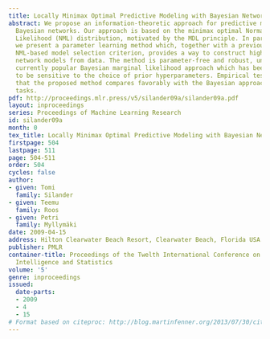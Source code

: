```yaml
---
title: Locally Minimax Optimal Predictive Modeling with Bayesian Networks
abstract: We propose an information-theoretic approach for predictive modeling with
  Bayesian networks. Our approach is based on the minimax optimal Normalized Maximum
  Likelihood (NML) distribution, motivated by the MDL principle. In particular,
  we present a parameter learning method which, together with a previously introduced
  NML-based model selection criterion, provides a way to construct highly predictive Bayesian
  network models from data. The method is parameter-free and robust, unlike the
  currently popular Bayesian marginal likelihood approach which has been shown
  to be sensitive to the choice of prior hyperparameters. Empirical tests show
  that the proposed method compares favorably with the Bayesian approach in predictive
  tasks.
pdf: http://proceedings.mlr.press/v5/silander09a/silander09a.pdf
layout: inproceedings
series: Proceedings of Machine Learning Research
id: silander09a
month: 0
tex_title: Locally Minimax Optimal Predictive Modeling with Bayesian Networks
firstpage: 504
lastpage: 511
page: 504-511
order: 504
cycles: false
author:
- given: Tomi
  family: Silander
- given: Teemu
  family: Roos
- given: Petri
  family: Myllymäki
date: 2009-04-15
address: Hilton Clearwater Beach Resort, Clearwater Beach, Florida USA
publisher: PMLR
container-title: Proceedings of the Twelth International Conference on Artificial
  Intelligence and Statistics
volume: '5'
genre: inproceedings
issued:
  date-parts:
  - 2009
  - 4
  - 15
# Format based on citeproc: http://blog.martinfenner.org/2013/07/30/citeproc-yaml-for-bibliographies/
---
```

